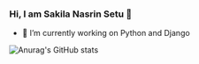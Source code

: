 ### Hi, I am Sakila Nasrin Setu 👋

<!-- **sakilanasrinsetu/sakilanasrinsetu** is a ✨ _special_ ✨ repository because its `README.md` (this file) appears on your GitHub profile. -->

<!-- Here are some ideas to get you started: -->

- 🔭 I’m currently working on Python and Django
<!-- - 🌱 I’m currently learning Vue JS -->
<!-- - 👯 I’m looking to collaborate on ...
- 🤔 I’m looking for help with ...
- 💬 Ask me about ...
- 📫 How to reach me: ...
- 😄 Pronouns: ...
- ⚡ Fun fact: ...  -->

<!-- ![Anurag's GitHub stats](https://github-readme-stats.vercel.app/api?username=sakilanasrinsetu&hide=contribs,prs) -->
<!-- [![Anurag's github stats](https://github-readme-stats.vercel.app/api?username=sakilanasrinsetu)](https://github.com/sakilanasrinsetu/) -->
![Anurag's GitHub stats](https://github-readme-stats.vercel.app/api?username=sakilanasrinsetu&show_icons=true&theme=radical)


<!-- [![Top Langs](https://github-readme-stats.vercel.app/api/top-langs/?username=sakilanasrinsetu&layout=compact)](https://github.com/sakilanasrinsetu/) -->
<!-- dfi -->



<!-- ![Harshal Jadhav Medium](https://mediumblog-cards.vercel.app/getMediumBlogs?username=harshalrj25)](https://medium.com/@harshalrj25) -->
<!--  
 git branch statble
 git checkout master
 git merge hotfix 
 git branch -d hotfix

def post_json_response(request):
    post_qs = Post.objects.all()[0:1]
    post_list = list(post_qs.values())
    return JsonResponse(post_list, safe=False)

def post_response(request):
    # response = requests.get('https://api.covid19api.com/countries').json()
    response = requests.get('https://127.0.0.1/post_json_response/', verify=False)
    # requests.get('https://google.com', verify=False)
    # r = requests.post(url, data=json.dumps(payload), headers=headers, timeout=5)
    # time.sleep(5)
    print('sleep')
    context= {
        'response':response
    }
    return render(request, 'dashboard/check.html', context)

python manage.py makemessages --all
python manage.py compilemessages

-->
